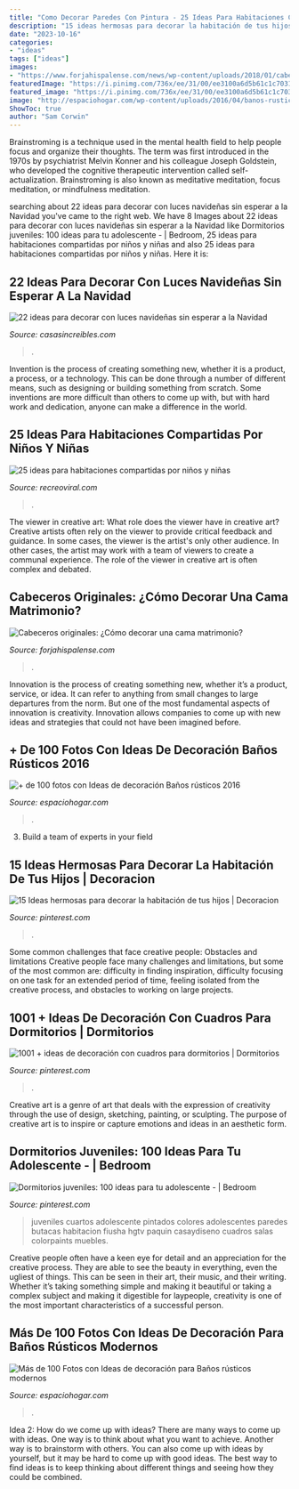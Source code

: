 ```yaml
---
title: "Como Decorar Paredes Con Pintura - 25 Ideas Para Habitaciones Compartidas Por Niños Y Niñas"
description: "15 ideas hermosas para decorar la habitación de tus hijos"
date: "2023-10-16"
categories:
- "ideas"
tags: ["ideas"]
images:
- "https://www.forjahispalense.com/news/wp-content/uploads/2018/01/cabecero_rustico-1.jpg"
featuredImage: "https://i.pinimg.com/736x/ee/31/00/ee3100a6d5b61c1c703158bba9449786.jpg"
featured_image: "https://i.pinimg.com/736x/ee/31/00/ee3100a6d5b61c1c703158bba9449786.jpg"
image: "http://espaciohogar.com/wp-content/uploads/2016/04/banos-rusticos-pequenos-ceramica.jpg"
ShowToc: true
author: "Sam Corwin"
---
```



Brainstroming is a technique used in the mental health field to help people focus and organize their thoughts. The term was first introduced in the 1970s by psychiatrist Melvin Konner and his colleague Joseph Goldstein, who developed the cognitive therapeutic intervention called self-actualization. Brainstroming is also known as meditative meditation, focus meditation, or mindfulness meditation.

	

		
searching about 22 ideas para decorar con luces navideñas sin esperar a la Navidad you've came to the right web. We have 8 Images about 22 ideas para decorar con luces navideñas sin esperar a la Navidad like Dormitorios juveniles: 100 ideas para tu adolescente - | Bedroom, 25 ideas para habitaciones compartidas por niños y niñas and also 25 ideas para habitaciones compartidas por niños y niñas. Here it is:
		
    
## 22 Ideas Para Decorar Con Luces Navideñas Sin Esperar A La Navidad

<img loading=lazy src="https://casasincreibles.com/wp-content/uploads/2014/11/luces-navidad-habitacion-15.jpg" onerror="this.onerror=null;this.src='https://tse1.mm.bing.net/th?id=OIP.FlJ5R5TePZLcPr_7jz3ivgHaJ4&amp;pid=15.1';" alt="22 ideas para decorar con luces navideñas sin esperar a la Navidad">

_Source: casasincreibles.com_

>. 

	

Invention is the process of creating something new, whether it is a product, a process, or a technology. This can be done through a number of different means, such as designing or building something from scratch. Some inventions are more difficult than others to come up with, but with hard work and dedication, anyone can make a difference in the world.

    
## 25 Ideas Para Habitaciones Compartidas Por Niños Y Niñas

<img loading=lazy src="https://www.recreoviral.com/wp-content/uploads/2015/10/Creativas-habitaciones-compartidas-por-niños-y-niñas-18.jpg" onerror="this.onerror=null;this.src='https://tse4.mm.bing.net/th?id=OIP.OSKZEfi_aVvCtsT8HO04GQHaLG&amp;pid=15.1';" alt="25 ideas para habitaciones compartidas por niños y niñas">

_Source: recreoviral.com_

>. 

	

The viewer in creative art: What role does the viewer have in creative art?
Creative artists often rely on the viewer to provide critical feedback and guidance. In some cases, the viewer is the artist's only other audience. In other cases, the artist may work with a team of viewers to create a communal experience. The role of the viewer in creative art is often complex and debated.

    
## Cabeceros Originales: ¿Cómo Decorar Una Cama Matrimonio?

<img loading=lazy src="https://www.forjahispalense.com/news/wp-content/uploads/2018/01/cabecero_rustico-1.jpg" onerror="this.onerror=null;this.src='https://tse3.mm.bing.net/th?id=OIP.Lu7k4AFTZOYrj14-mfscbQHaLH&amp;pid=15.1';" alt="Cabeceros originales: ¿Cómo decorar una cama matrimonio?">

_Source: forjahispalense.com_

>. 

	

Innovation is the process of creating something new, whether it’s a product, service, or idea. It can refer to anything from small changes to large departures from the norm. But one of the most fundamental aspects of innovation is creativity. Innovation allows companies to come up with new ideas and strategies that could not have been imagined before.

    
## + De 100 Fotos Con Ideas De Decoración Baños Rústicos 2016

<img loading=lazy src="http://espaciohogar.com/wp-content/uploads/2016/04/banos-rusticos-pequenos-ceramica.jpg" onerror="this.onerror=null;this.src='https://tse2.mm.bing.net/th?id=OIP.tZxWha2TGlw_zwGQuFL8DwHaJ3&amp;pid=15.1';" alt="+ de 100 fotos con Ideas de decoración Baños rústicos 2016">

_Source: espaciohogar.com_

>. 

	

3. Build a team of experts in your field 

    
## 15 Ideas Hermosas Para Decorar La Habitación De Tus Hijos | Decoracion

<img loading=lazy src="https://i.pinimg.com/736x/ee/31/00/ee3100a6d5b61c1c703158bba9449786.jpg" onerror="this.onerror=null;this.src='https://tse1.mm.bing.net/th?id=OIP.FP4RoICBRTavLsl4msZTFAHaHa&amp;pid=15.1';" alt="15 Ideas hermosas para decorar la habitación de tus hijos | Decoracion">

_Source: pinterest.com_

>. 

	

Some common challenges that face creative people: Obstacles and limitations
Creative people face many challenges and limitations, but some of the most common are: difficulty in finding inspiration, difficulty focusing on one task for an extended period of time, feeling isolated from the creative process, and obstacles to working on large projects.

    
## 1001 + Ideas De Decoración Con Cuadros Para Dormitorios | Dormitorios

<img loading=lazy src="https://i.pinimg.com/736x/99/13/a3/9913a3c79b5d072e47cf6fbd607c34be.jpg" onerror="this.onerror=null;this.src='https://tse2.mm.bing.net/th?id=OIP.73HjsMdNz1liunr8zRMRuAHaLH&amp;pid=15.1';" alt="1001 + ideas de decoración con cuadros para dormitorios | Dormitorios">

_Source: pinterest.com_

>. 

	

Creative art is a genre of art that deals with the expression of creativity through the use of design, sketching, painting, or sculpting. The purpose of creative art is to inspire or capture emotions and ideas in an aesthetic form.

    
## Dormitorios Juveniles: 100 Ideas Para Tu Adolescente - | Bedroom

<img loading=lazy src="https://i.pinimg.com/736x/21/8c/76/218c769eee9dea77122a9cd453277143--home-ideas-ideas-para.jpg" onerror="this.onerror=null;this.src='https://tse3.mm.bing.net/th?id=OIP.vgkLFnfwlSsT47BGSwVZMgHaLH&amp;pid=15.1';" alt="Dormitorios juveniles: 100 ideas para tu adolescente - | Bedroom">

_Source: pinterest.com_

>juveniles cuartos adolescente pintados colores adolescentes paredes butacas habitacion fiusha hgtv paquin casaydiseno cuadros salas colorpaints muebles. 

	

Creative people often have a keen eye for detail and an appreciation for the creative process. They are able to see the beauty in everything, even the ugliest of things. This can be seen in their art, their music, and their writing. Whether it’s taking something simple and making it beautiful or taking a complex subject and making it digestible for laypeople, creativity is one of the most important characteristics of a successful person.

    
## Más De 100 Fotos Con Ideas De Decoración Para Baños Rústicos Modernos

<img loading=lazy src="https://espaciohogar.com/wp-content/uploads/2016/02/50-fotos-con-ideas-de-decoracion-para-banos-rusticos-2016-pared-piedra.jpg" onerror="this.onerror=null;this.src='https://tse3.mm.bing.net/th?id=OIP.thc3I7PyADrkZ2A3aT84ZAHaLu&amp;pid=15.1';" alt="Más de 100 Fotos con Ideas de decoración para Baños rústicos modernos">

_Source: espaciohogar.com_

>. 

	

Idea 2: How do we come up with ideas?
There are many ways to come up with ideas. One way is to think about what you want to achieve. Another way is to brainstorm with others. You can also come up with ideas by yourself, but it may be hard to come up with good ideas. The best way to find ideas is to keep thinking about different things and seeing how they could be combined.

